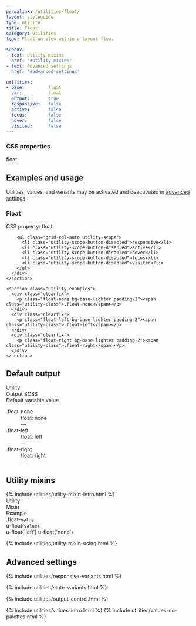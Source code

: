 ```yaml
---
permalink: /utilities/float/
layout: styleguide
type: utility
title: Float
category: Utilities
lead: Float an item within a layout flow.

subnav:
- text: Utility mixins
  href: '#utility-mixins'
- text: Advanced settings
  href: '#advanced-settings'

utilities:
- base:         float
  var:          float
  output:       true
  responsive:   false
  active:       false
  focus:        false
  hover:        false
  visited:      false
---
```


<div class="utilities-properties">
  <h3 class="utilities-property-title">CSS properties</h3>
  <div class="margin-top-1">
    <span class="token utilities-property">float</span>
  </div>
</div>

<section class="utilities-section">

  <div class="grid-row flex-align-center margin-bottom-2">
    <h2 class="grid-col-auto utilities-section-title">Examples and usage</h2>
    <p class="grid-col-fill utilities-section-helper">Utilities, values, and variants may be activated and deactivated in <a href="#0" class="text-ink text-no-wrap">advanced settings</a>.</p>
  </div>

  <section class="utility" id="utility-float">
    <section class="utility-title-bar">
      <div class="grid-row flex-align-center">
        <div class="grid-col-fill">
          <h3 class="grid-col-auto utility-title">Float</h3>
          <p class="utility-property">CSS property: <span class="utility-property-code">float</span></p>
        </div>

        <ul class="grid-col-auto utility-scope">
          <li class="utility-scope-button-disabled">responsive</li>
          <li class="utility-scope-button-disabled">active</li>
          <li class="utility-scope-button-disabled">hover</li>
          <li class="utility-scope-button-disabled">focus</li>
          <li class="utility-scope-button-disabled">visited</li>
        </ul>
      </div>
    </section>

    <section class="utility-examples">
      <div class="clearfix">
        <p class="float-none bg-base-lighter padding-2"><span class="utility-class">.float-none</span></p>
      </div>
      <div class="clearfix">
        <p class="float-left bg-base-lighter padding-2"><span class="utility-class">.float-left</span></p>
      </div>
      <div class="clearfix">
        <p class="float-right bg-base-lighter padding-2"><span class="utility-class">.float-right</span></p>
      </div>
    </section>
  </section>
</section>

<section class="utilities-section">
  <h2 class="utilities-section-title">Default output</h2>
  <div class="grid-row font-sans-1 text-bold border-bottom-1px padding-bottom-05 margin-top-2 border-base-light">
    <div class="grid-col-4">Utility</div>
    <div class="grid-col-6">Output SCSS</div>
    <div class="grid-col-2">Default variable value</div>
  </div>
  <dl class="output-list">
    <dt class="output-utility">.float-none</dt>
    <dd class="output-css">float: none</dd>
    <dd class="output-variable">—</dd>
    <dt class="output-utility">.float-left</dt>
    <dd class="output-css">float: left</dd>
    <dd class="output-variable">—</dd>
    <dt class="output-utility">.float-right</dt>
    <dd class="output-css">float: right</dd>
    <dd class="output-variable">—</dd>
  </dl>
</section>

<section id="utility-mixins" class="padding-top-4">
  <h2 class="margin-y-0">Utility mixins</h2>
  {% include utilities/utility-mixin-intro.html %}

  <div class="grid-row font-sans-3xs text-bold border-bottom border-base-light padding-bottom-05 margin-top-2 margin-top-3">
    <div class="grid-col-4">Utility</div>
    <div class="grid-col-4">Mixin</div>
    <div class="grid-col-4">Example</div>
  </div>
  <div class="grid-row font-mono-2xs padding-y-1 border-bottom border-base-light">
    <div class="grid-col-4">.float-<code>value</code></div>
    <div class="grid-col-4">u-float(<code>value</code>)</div>
    <div class="grid-col-4">
      <span class="display-block">u-float('left')</span>
      <span class="display-block margin-top-1">u-float('none')</span>
    </div>
  </div>

  {% include utilities/utility-mixin-using.html %}
</section>

<section id="advanced-settings" class="padding-top-4">
<h2 class="margin-y-0">Advanced settings</h2>

  {% include utilities/responsive-variants.html %}

  {% include utilities/state-variants.html %}

  {% include utilities/output-control.html %}

  <section class="utilities-section margin-top-6">
    {% include utilities/values-intro.html %}
    {% include utilities/values-no-palettes.html %}
  </section>
</section>
